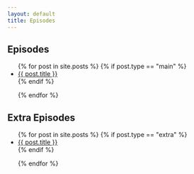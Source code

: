 ```yaml
---
layout: default
title: Episodes
---
```

<div class = "episodes">

<h2> Episodes </h2>
<ul>
{% for post in site.posts %}    
    {% if post.type == "main" %}
        <li>
            <a href="{{ site.url }}{{ post.url }}"> {{ post.title }} </a>
        </li>
    {% endif %}

{% endfor %}
</ul>

<h2> Extra Episodes </h2>
<ul>
{% for post in site.posts %}    
    {% if post.type == "extra" %}
        <li>
            <a href="{{ site.url }}{{ post.url }}"> {{ post.title }} </a>
        </li>
    {% endif %}

{% endfor %}
</ul>
</div> 
